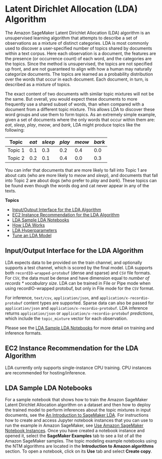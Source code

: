 # Latent Dirichlet Allocation \(LDA\) Algorithm<a name="lda"></a>

The Amazon SageMaker Latent Dirichlet Allocation \(LDA\) algorithm is an unsupervised learning algorithm that attempts to describe a set of observations as a mixture of distinct categories\. LDA is most commonly used to discover a user\-specified number of topics shared by documents within a text corpus\. Here each observation is a document, the features are the presence \(or occurrence count\) of each word, and the categories are the topics\. Since the method is unsupervised, the topics are not specified up front, and are not guaranteed to align with how a human may naturally categorize documents\. The topics are learned as a probability distribution over the words that occur in each document\. Each document, in turn, is described as a mixture of topics\.

The exact content of two documents with similar topic mixtures will not be the same\. But overall, you would expect these documents to more frequently use a shared subset of words, than when compared with a document from a different topic mixture\. This allows LDA to discover these word groups and use them to form topics\. As an extremely simple example, given a set of documents where the only words that occur within them are: *eat*, *sleep*, *play*, *meow*, and *bark*, LDA might produce topics like the following:


| **Topic** | *eat* | *sleep*  | *play* | *meow* | *bark* | 
| --- | --- | --- | --- | --- | --- | 
| Topic 1  | 0\.1  | 0\.3  | 0\.2  | 0\.4  | 0\.0  | 
| Topic 2  | 0\.2  | 0\.1 | 0\.4  | 0\.0  | 0\.3  | 

You can infer that documents that are more likely to fall into Topic 1 are about cats \(who are more likely to *meow* and *sleep*\), and documents that fall into Topic 2 are about dogs \(who prefer to *play* and *bark*\)\. These topics can be found even though the words dog and cat never appear in any of the texts\. 

**Topics**
+ [Input/Output Interface for the LDA Algorithm](#lda-inputoutput)
+ [EC2 Instance Recommendation for the LDA Algorithm](#lda-instances)
+ [LDA Sample LDA Notebooks](#LDA-sample-notebooks)
+ [How LDA Works](lda-how-it-works.md)
+ [LDA Hyperparameters](lda_hyperparameters.md)
+ [Tune an LDA Model](lda-tuning.md)

## Input/Output Interface for the LDA Algorithm<a name="lda-inputoutput"></a>

LDA expects data to be provided on the train channel, and optionally supports a test channel, which is scored by the final model\. LDA supports both `recordIO-wrapped-protobuf` \(dense and sparse\) and `CSV` file formats\. For `CSV`, the data must be dense and have dimension equal to *number of records \* vocabulary size*\. LDA can be trained in File or Pipe mode when using recordIO\-wrapped protobuf, but only in File mode for the `CSV` format\.

For inference, `text/csv`, `application/json`, and `application/x-recordio-protobuf` content types are supported\. Sparse data can also be passed for `application/json` and `application/x-recordio-protobuf`\. LDA inference returns `application/json` or `application/x-recordio-protobuf` *predictions*, which include the `topic_mixture` vector for each observation\.

Please see the [LDA Sample LDA Notebooks](#LDA-sample-notebooks) for more detail on training and inference formats\.

## EC2 Instance Recommendation for the LDA Algorithm<a name="lda-instances"></a>

LDA currently only supports single\-instance CPU training\. CPU instances are recommended for hosting/inference\.

## LDA Sample LDA Notebooks<a name="LDA-sample-notebooks"></a>

For a sample notebook that shows how to train the Amazon SageMaker Latent Dirichlet Allocation algorithm on a dataset and then how to deploy the trained model to perform inferences about the topic mixtures in input documents, see the [An Introduction to SageMaker LDA](https://github.com/awslabs/amazon-sagemaker-examples/blob/master/introduction_to_amazon_algorithms/lda_topic_modeling/LDA-Introduction.ipynb)\. For instructions how to create and access Jupyter notebook instances that you can use to run the example in Amazon SageMaker, see [Use Amazon SageMaker Notebook Instances](nbi.md)\. Once you have created a notebook instance and opened it, select the **SageMaker Examples** tab to see a list of all the Amazon SageMaker samples\. The topic modeling example notebooks using the NTM algorithms are located in the **Introduction to Amazon algorithms** section\. To open a notebook, click on its **Use** tab and select **Create copy**\.